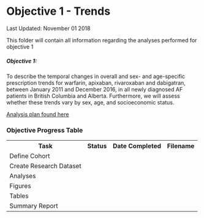 Objective 1 - Trends
================
Last Updated: November 01 2018

This folder will contain all information regarding the analyses performed for objective 1

##### Objective 1:

To describe the temporal changes in overall and sex- and age-specific prescription trends for warfarin, apixaban, rivaroxaban and dabigatran, between January 2011 and December 2016, in all newly diagnosed AF patients in British Columbia and Alberta. Furthermore, we will assess whether these trends vary by sex, age, and socioeconomic status.

[Analysis plan found here](Objective%201%20-%20Trends/O1_Analysis_Plan.md)

### Objective Progress Table

<table style="width:100%">
<tr>
    <th>Task</th>
    <th>Status</th>
    <th>Date Completed</th>
    <th>Filename</th>

</tr>
<tr>
    <td>Define Cohort</td>
    <td></td>
    <td></td>
    <td></td>

</tr>
<tr>
    <td>Create Research Dataset</td>
    <td></td>
    <td></td>
    <td></td>

</tr>
    <tr>
    <td>Analyses</td>
    <td></td>
    <td></td>
    <td></td>

</tr>
    <tr>
    <td>Figures</td>
    <td></td>
    <td></td>
    <td></td>

</tr>
    <tr>
    <td>Tables</td>
    <td></td>
    <td></td>
    <td></td>

</tr>
<tr>
    <td>Summary Report</td>
    <td></td>
    <td></td>
    <td></td>

</tr>
</table>
